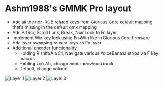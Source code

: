 # Ashm1988's GMMK Pro layout

- Add all the non-RGB related keys from Glorious Core default mapping that's missing in the default qmk mapping
- Add PrtScr, Scroll Lock, Break, NumLock to Fn layer
- Implement Win key lock using Fn+Win like in Glorious Core firmware
- Add layer swapping to num keys on Fn layer
- Additional encoder functionality
    - Holding R shift/Alt/Ctl, Navigate various VoiceBanana strips via F key macros
    - Holding Left Alt, change media prev/next track
    - Default, change volume


![Layer 1](/assets/_COLE.png)
![Layer 2](/assets/_QWER.png)
![Layer 3](/assets/_FN.png)

